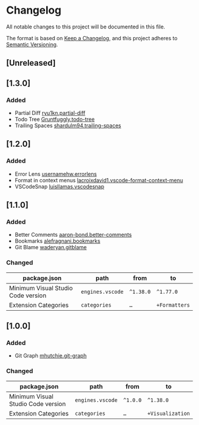# Changelog

All notable changes to this project will be documented in this file.

The format is based on [Keep a Changelog](https://keepachangelog.com/en/1.0.0/),
and this project adheres to [Semantic Versioning](https://semver.org/spec/v2.0.0.html).

## [Unreleased]

## [1.3.0]

### Added

- Partial Diff [ryu1kn.partial-diff](https://marketplace.visualstudio.com/items?itemName=ryu1kn.partial-diff)
- Todo Tree [Gruntfuggly.todo-tree](https://marketplace.visualstudio.com/items?itemName=Gruntfuggly.todo-tree)
- Trailing Spaces [shardulm94.trailing-spaces](https://marketplace.visualstudio.com/items?itemName=shardulm94.trailing-spaces)

## [1.2.0]

### Added

- Error Lens [usernamehw.errorlens](https://marketplace.visualstudio.com/items?itemName=usernamehw.errorlens)
- Format in context menus [lacroixdavid1.vscode-format-context-menu](https://marketplace.visualstudio.com/items?itemName=lacroixdavid1.vscode-format-context-menu)
- VSCodeSnap [luisllamas.vscodesnap](https://marketplace.visualstudio.com/items?itemName=luisllamas.vscodesnap)

## [1.1.0]

### Added

- Better Comments [aaron-bond.better-comments](https://marketplace.visualstudio.com/items?itemName=aaron-bond.better-comments)
- Bookmarks [alefragnani.bookmarks](https://marketplace.visualstudio.com/items?itemName=alefragnani.bookmarks)
- Git Blame [waderyan.gitblame](https://marketplace.visualstudio.com/items?itemName=waderyan.gitblame)

### Changed

| package.json                       | path             | from      | to            |
|------------------------------------|------------------|-----------|---------------|
| Minimum Visual Studio Code version | `engines.vscode` | `^1.38.0` | `^1.77.0`     |
| Extension Categories               | `categories`     | `…`       | `+Formatters` |

## [1.0.0]

### Added

- Git Graph [mhutchie.git-graph](https://marketplace.visualstudio.com/items?itemName=mhutchie.git-graph)

### Changed

| package.json                       | path             | from     | to               |
|------------------------------------|------------------|----------|------------------|
| Minimum Visual Studio Code version | `engines.vscode` | `^1.0.0` | `^1.38.0`        |
| Extension Categories               | `categories`     | `…`      | `+Visualization` |
